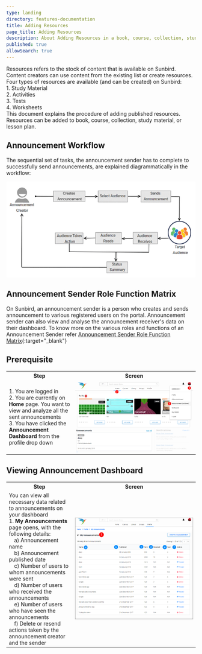 ```yaml
---
type: landing
directory: features-documentation
title: Adding Resources
page_title: Adding Resources
description: About Adding Resources in a book, course, collection, study material, and lesson plan 
published: true
allowSearch: true
---
```


Resources refers to the stock of content that is available on Sunbird. Content creators can use content from
the existing list or create resources.
Four types of resources are available (and can be created) on Sunbird:
<br>1. Study Material
<br>2. Activities
<br>3. Tests
<br>4. Worksheets
<br>This document explains the procedure of adding published resources. Resources can be added to book, course, collection, study material, or lesson plan.

## Announcement Workflow

The sequential set of tasks, the announcement sender has to complete to successfully send announcements, are explained diagrammatically  in the workflow:

<center><img src="pages/features-documentation/images/announcement/workflow.png"></center>

## Announcement Sender Role Function Matrix

On Sunbird, an announcement sender is a person who creates and sends announcement to various registered users on the portal. Announcement sender can also view and analyse the announcement receiver's data on their dashboard. To know more on the various roles and functions of an Announcement Sender refer <a href="features-documentation/announcementsender_rolematrix/">Announcement Sender Role Function Matrix</a>{:target="_blank"}

## Prerequisite

<table>
  <tr>
    <th style="width:35%;">Step</th>
    <th style="width:65%;">Screen</th>
  </tr>
  <tr>
    <td>1. You are logged in <br>2. You are currently on <strong>Home</strong> page. You want to view and analyze all the sent announcements <br>3. You have clicked the <b>Announcement Dashboard</b> from the profile drop down 
      </td>
      <td><img src="pages/features-documentation/images/announcement/prerequisite.png"></td>
  </tr>
    </table>
  
## Viewing Announcement Dashboard
  
  <table>
  <tr>
    <th style="width:35%;">Step</th>
    <th style="width:65%;">Screen</th>
  </tr>
  <tr>
    <td>You can view all necessary data related to announcements on your dashboard <br>1. <strong>My Announcements</strong> page opens, with the following details: <br>&emsp;a) Announcement name <br>&emsp;b) Announcement published date <br>&emsp;c) Number of users to whom announcements were sent <br>&emsp;d) Number of users who received the announcements <br>&emsp;e) Number of users who have seen the announcements <br>&emsp;f) Delete or resend actions taken by the announcement creator and the sender
    </td>
    <td><img src="pages/features-documentation/images/announcement/view_dashboard.png"></td>
  </tr>
  </table>
